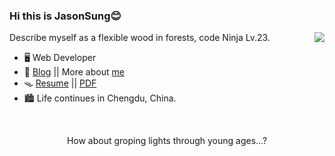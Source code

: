 ### Hi this is JasonSung😊

<img align="right" src="https://github-readme-stats.vercel.app/api?username=LolipopJ&show_icons=true&count_private=true&hide_title=true&include_all_commits=true&theme=vue">

Describe myself as a flexible wood in forests, code Ninja Lv.23.

- 🖥️ Web Developer
- 📝 [Blog](https://blog.towind.fun/) || More about [me](https://blog.towind.fun/about)
- 🪤 [Resume](https://resume.towind.fun/?lang=zh) || [PDF](https://cdn.jsdelivr.net/gh/lolipopj/resume/exports/resume-zh.pdf)
- 🏙️ Life continues in Chengdu, China.

<br>

<p align="center">How about groping lights through young ages...?</p>

